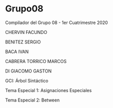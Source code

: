 # Grupo08
Compilador del Grupo 08 - 1er Cuatrimestre 2020

CHERVIN FACUNDO

BENITEZ SERGIO

BACA IVAN

CABRERA TORRICO MARCOS

DI GIACOMO GASTON



GCI: Árbol Sintáctico

Tema Especial 1: Asignaciones Especiales

Tema Especial 2: Between


